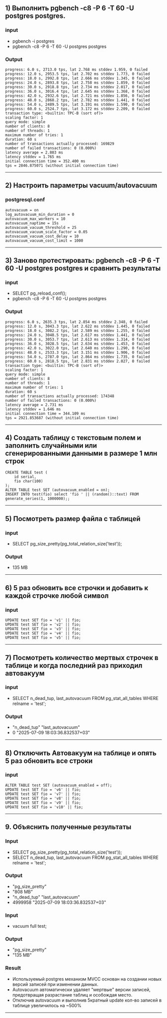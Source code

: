 ## 1) Выполнить pgbench -c8 -P 6 -T 60 -U postgres postgres.
### input
* pgbench -i postgres
* pgbench -c8 -P 6 -T 60 -U postgres postgres

### Output
```
progress: 6.0 s, 2713.0 tps, lat 2.768 ms stddev 1.959, 0 failed
progress: 12.0 s, 2953.5 tps, lat 2.702 ms stddev 1.773, 0 failed
progress: 18.0 s, 2992.8 tps, lat 2.666 ms stddev 1.345, 0 failed
progress: 24.0 s, 2893.8 tps, lat 2.758 ms stddev 1.859, 0 failed
progress: 30.0 s, 2918.8 tps, lat 2.734 ms stddev 2.017, 0 failed
progress: 36.0 s, 3016.4 tps, lat 2.645 ms stddev 1.368, 0 failed
progress: 42.0 s, 2932.6 tps, lat 2.721 ms stddev 1.856, 0 failed
progress: 48.0 s, 2868.2 tps, lat 2.782 ms stddev 1.441, 0 failed
progress: 54.0 s, 2489.5 tps, lat 3.191 ms stddev 1.590, 0 failed
progress: 60.0 s, 2524.7 tps, lat 3.172 ms stddev 2.209, 0 failed
transaction type: <builtin: TPC-B (sort of)>
scaling factor: 1
query mode: simple
number of clients: 8
number of threads: 1
maximum number of tries: 1
duration: 60 s
number of transactions actually processed: 169829
number of failed transactions: 0 (0.000%)
latency average = 2.803 ms
latency stddev = 1.765 ms
initial connection time = 352.400 ms
tps = 2846.875071 (without initial connection time)
```
---

## 2) Настроить параметры vacuum/autovacuum
### postgresql.conf
```
autovacuum = on
log_autovacuum_min_duration = 0
autovacuum_max_workers = 10
autovacuum_naptime = 15s
autovacuum_vacuum_threshold = 25
autovacuum_vacuum_scale_factor = 0.05
autovacuum_vacuum_cost_delay = 10
autovacuum_vacuum_cost_limit = 1000
```
---

## 3) Заново протестировать: pgbench -c8 -P 6 -T 60 -U postgres postgres и сравнить результаты
### input
* SELECT pg_reload_conf();
* pgbench -c8 -P 6 -T 60 -U postgres postgres
### Output
```
progress: 6.0 s, 2635.3 tps, lat 2.854 ms stddev 2.348, 0 failed
progress: 12.0 s, 3043.3 tps, lat 2.622 ms stddev 1.445, 0 failed
progress: 18.0 s, 3082.2 tps, lat 2.589 ms stddev 1.255, 0 failed
progress: 24.0 s, 3048.5 tps, lat 2.617 ms stddev 1.441, 0 failed
progress: 30.0 s, 3053.7 tps, lat 2.613 ms stddev 1.314, 0 failed
progress: 36.0 s, 3028.5 tps, lat 2.634 ms stddev 1.453, 0 failed
progress: 42.0 s, 3022.0 tps, lat 2.640 ms stddev 1.290, 0 failed
progress: 48.0 s, 2533.3 tps, lat 3.151 ms stddev 1.906, 0 failed
progress: 54.0 s, 2787.0 tps, lat 2.864 ms stddev 1.735, 0 failed
progress: 60.0 s, 2818.5 tps, lat 2.831 ms stddev 2.027, 0 failed
transaction type: <builtin: TPC-B (sort of)>
scaling factor: 1
query mode: simple
number of clients: 8
number of threads: 1
maximum number of tries: 1
duration: 60 s
number of transactions actually processed: 174348
number of failed transactions: 0 (0.000%)
latency average = 2.731 ms
latency stddev = 1.646 ms
initial connection time = 344.109 ms
tps = 2921.853687 (without initial connection time)
```
---

## 4) Создать таблицу с текстовым полем и заполнить случайными или сгенерированными данными в размере 1 млн строк
```
CREATE TABLE test ( 
    id serial,
    fio char(100)
);
ALTER TABLE test SET (autovacuum_enabled = on);
INSERT INTO test(fio) select 'fio ' || (random()::text) FROM generate_series(1, 1000000);;
```
---

## 5) Посмотреть размер файла с таблицей
### input
* SELECT pg_size_pretty(pg_total_relation_size('test'));
### Output
* 135 MB
---

## 6) 5 раз обновить все строчки и добавить к каждой строчке любой символ
### input
```
UPDATE test SET fio = 'v1' || fio;
UPDATE test SET fio = 'v2' || fio;
UPDATE test SET fio = 'v3' || fio;
UPDATE test SET fio = 'v4' || fio;
UPDATE test SET fio = 'v5' || fio;
```
---

## 7) Посмотреть количество мертвых строчек в таблице и когда последний раз приходил автовакуум
### input
* SELECT n_dead_tup, last_autovacuum FROM pg_stat_all_tables WHERE relname = 'test';
### Output
* "n_dead_tup"	"last_autovacuum"
* 0	"2025-07-09 18:03:36.832537+03"
---

## 8) Отключить Автовакуум на таблице и опять 5 раз обновить все строки
### input
```
ALTER TABLE test SET (autovacuum_enabled = off);
UPDATE test SET fio = 'v6' || fio;
UPDATE test SET fio = 'v7' || fio;
UPDATE test SET fio = 'v8' || fio;
UPDATE test SET fio = 'v9' || fio;
UPDATE test SET fio = 'v10' || fio;
```
---

## 9. Объяснить полученные результаты
### Input
* SELECT pg_size_pretty(pg_total_relation_size('test'));
* SELECT n_dead_tup, last_autovacuum FROM pg_stat_all_tables WHERE relname = 'test';

### Output
* "pg_size_pretty"
* "808 MB"
* "n_dead_tup"	"last_autovacuum"
* 4999958	"2025-07-09 18:03:36.832537+03"

### Input
* vacuum full test;
### Output
* "pg_size_pretty" 
* "135 MB" 

### Result
* Используемый postgres механизм MVCC основан на создании новых версий записей при изменении данных.
* Autovacuum автоматически удаляет "мертвые" версии записей, предотвращая разрастание таблиц и особождая место.
* Отключив autovacuum и выполнив 5кратный update кол-во записей в таблице увеличилось на ~500%
---
